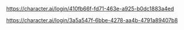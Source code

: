 https://character.ai/login/410fb66f-fd71-463e-a925-b0dc1883a4ed

https://character.ai/login/3a5a547f-6bbe-4278-aa4b-4791a89407b8
